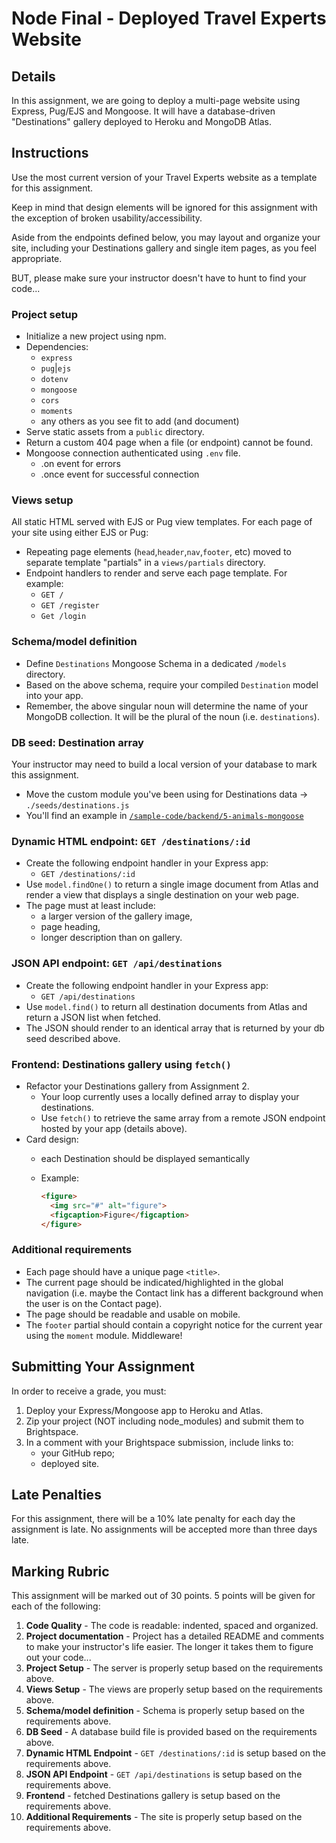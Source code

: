 # Node Final - Deployed Travel Experts Website
## Details
In this assignment, we are going to deploy a multi-page website using Express, Pug/EJS and Mongoose. It will have a database-driven "Destinations" gallery deployed to Heroku and MongoDB Atlas.

## Instructions
Use the most current version of your Travel Experts website as a template for this assignment. 

Keep in mind that design elements will be ignored for this assignment with the exception of broken usability/accessibility. 

Aside from the endpoints defined below, you may layout and organize your site, including your Destinations gallery and single item pages, as you feel appropriate. 

BUT, please make sure your instructor doesn't have to hunt to find your code...

### Project setup
- Initialize a new project using npm.
- Dependencies:
  - `express`
  - `pug`|`ejs`
  - `dotenv`
  - `mongoose`
  - `cors`
  - `moments`
  - any others as you see fit to add (and document)
- Serve static assets from a `public` directory.
- Return a custom 404 page when a file (or endpoint) cannot be found.
- Mongoose connection authenticated using `.env` file.
  - .on event for errors
  - .once event for successful connection

### Views setup
All static HTML served with EJS or Pug view templates. For each page of your site using either EJS or Pug:
- Repeating page elements (`head`,`header`,`nav`,`footer`, etc) moved to separate template "partials" in a `views/partials` directory.
- Endpoint handlers to render and serve each page template. For example:
  - `GET /`
  - `GET /register`
  - `Get /login`

### Schema/model definition
- Define `Destinations` Mongoose Schema in a dedicated `/models` directory.
- Based on the above schema, require your compiled `Destination` model into your app.
- Remember, the above singular noun will determine the name of your MongoDB collection. It will be the plural of the noun (i.e. `destinations`).

### DB seed: Destination array
Your instructor may need to build a local version of your database to mark this assignment.
- Move the custom module you've been using for Destinations data -> `./seeds/destinations.js` 
- You'll find an example in [`/sample-code/backend/5-animals-mongoose`](https://github.com/cprg210/sample-code/tree/master/backend/5-animals-mongoose)

### Dynamic HTML endpoint: `GET /destinations/:id`
- Create the following endpoint handler in your Express app:
  - `GET /destinations/:id`
- Use `model.findOne()` to return a single image document from Atlas and render a view that displays a single destination on your web page.
- The page must at least include:
  - a larger version of the gallery image,
  - page heading,
  - longer description than on gallery.

### JSON API endpoint: `GET /api/destinations`
- Create the following endpoint handler in your Express app:
  - `GET /api/destinations`
- Use `model.find()` to return all destination documents from Atlas and return a JSON list when fetched.
- The JSON should render to an identical array that is returned by your db seed described above.

### Frontend: Destinations gallery using `fetch()`
- Refactor your Destinations gallery from Assignment 2.
  - Your loop currently uses a locally defined array to display your destinations.
  - Use `fetch()` to retrieve the same array from a remote JSON endpoint hosted by your app (details above).
- Card design: 
    - each Destination should be displayed semantically
    - Example:
        
        ```html
        <figure>
          <img src="#" alt="figure">
          <figcaption>Figure</figcaption>
        </figure>
        ```

### Additional requirements
- Each page should have a unique page `<title>`.
- The current page should be indicated/highlighted in the global navigation (i.e. maybe the Contact link has a different background when the user is on the Contact page).
- The page should be readable and usable on mobile.
- The `footer` partial should contain a copyright notice for the current year using the `moment` module. Middleware!

## Submitting Your Assignment
In order to receive a grade, you must:
1. Deploy your Express/Mongoose app to Heroku and Atlas.
2. Zip your project (NOT including node_modules) and submit them to Brightspace.
3. In a comment with your Brightspace submission, include links to:
    - your GitHub repo;
    - deployed site.

## Late Penalties
For this assignment, there will be a 10% late penalty for each day the assignment is late. No assignments will be accepted more than three days late.

## Marking Rubric
This assignment will be marked out of 30 points. 5 points will be given for each of the following:
1. **Code Quality** - The code is readable: indented, spaced and organized.
2. **Project documentation** - Project has a detailed README and comments to make your instructor's life easier. The longer it takes them to figure out your code...
3. **Project Setup** - The server is properly setup based on the requirements above.
4. **Views Setup** - The views are properly setup based on the requirements above.
5. **Schema/model definition** - Schema is properly setup based on the requirements above.
6. **DB Seed** - A database build file is provided based on the requirements above.
7. **Dynamic HTML Endpoint** - `GET /destinations/:id` is setup based on the requirements above.
8. **JSON API Endpoint** - `GET /api/destinations` is setup based on the requirements above.
9. **Frontend** - fetched Destinations gallery is setup based on the requirements above.
10. **Additional Requirements** - The site is properly setup based on the requirements above.